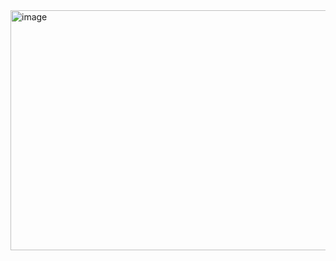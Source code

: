 <img width="1457" height="384" alt="image" src="https://github.com/user-attachments/assets/cd9ff05c-94b5-422b-b92a-c98e3813bf7b" />
